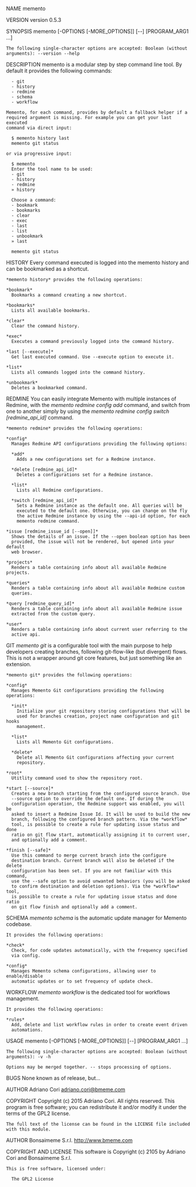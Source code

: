 NAME
    memento

VERSION
    version 0.5.3

SYNOPSIS
    memento [-OPTIONS [-MORE_OPTIONS]] [--] [PROGRAM_ARG1 ...]

    The following single-character options are accepted: Boolean (without
    arguments): --version --help

DESCRIPTION
    memento is a modular step by step command line tool. By default it
    provides the following commands:

      - git
      - history
      - redmine
      - schema
      - workflow

    Memento, for each command, provides by default a fallback helper if a
    required argument is missing. For example you can get your last executed
    command via direct input:

      $ memento history last
      memento git status

    or via progressive input:

      $ memento
      Enter the tool name to be used:
      - git
      - history
      - redmine
      » history

      Choose a command:
      - bookmark
      - bookmarks
      - clear
      - exec
      - last
      - list
      - unbookmark
      » last

      memento git status

HISTORY
    Every command executed is logged into the memento history and can be
    bookmarked as a shortcut.

    *memento history* provides the following operations:

    *bookmark*
      Bookmarks a command creating a new shortcut.

    *bookmarks*
      Lists all available bookmarks.

    *clear*
      Clear the command history.

    *exec*
      Executes a command previously logged into the command history.

    *last [--execute]*
      Get last executed command. Use --execute option to execute it.

    *list*
      Lists all commands logged into the command history.

    *unbookmark*
      Deletes a bookmarked command.

REDMINE
    You can easily integrate Memento with multiple instances of Redmine,
    with the *memento redmine config add* command, and switch from one to
    another simply by using the *memento redmine config switch
    [redmine_api_id]* command.

    *memento redmine* provides the following operations:

    *config*
      Manages Redmine API configurations providing the following options:

      *add*
        Adds a new configurations set for a Redmine instance.

      *delete [redmine_api_id]*
        Deletes a configurations set for a Redmine instance.

      *list*
        Lists all Redmine configurations.

      *switch [redmine_api_id]*
        Sets a Redmine instance as the default one. All queries will be
        executed to the default one. Otherwise, you can change on the fly
        the active Redmine instance by using the --api-id option, for each
        memento redmine command.

    *issue [redmine_issue_id [--open]]*
      Shows the details of an issue. If the --open boolean option has been
      provided, the issue will not be rendered, but opened into your default
      web browser.

    *projects*
      Renders a table containing info about all available Redmine projects.

    *queries*
      Renders a table containing info about all available Redmine custom
      queries.

    *query [redmine_query_id]*
      Renders a table containing info about all available Redmine issue
      extracted from the custom query.

    *user*
      Renders a table containing info about current user referring to the
      active api.

GIT
    *memento git* is a configurable tool with the main purpose to help
    developers creating branches, following git-flow-like (but divergent)
    flows. This is not a wrapper around git core features, but just
    something like an extension.

    *memento git* provides the following operations:

    *config*
      Manages Memento Git configurations providing the following operations:

      *init*
        Initialize your git repository storing configurations that will be
        used for branches creation, project name configuration and git hooks
        management.

      *list*
        Lists all Memento Git configurations.

      *delete*
        Delete all Memento Git configurations affecting your current
        repository.

    *root*
      Utitlity command used to show the repository root.

    *start [--source]*
      Creates a new branch starting from the configured source branch. Use
      --source option to override the default one. If during the
      configuration operation, the Redmine support was enabled, you will be
      asked to insert a Redmine Issue Id. It will be used to build the new
      branch, following the configured branch pattern. Via the *workflow*
      tool, is possible to create a rule for updating issue status and done
      ratio on git flow start, automatically assigning it to current user,
      and optionally add a comment.

    *finish [--safe]*
      Use this command to merge current branch into the configure
      destination branch. Current branch will also be deleted if the delete
      configuration has been set. If you are not familiar with this command,
      use the --safe option to avoid unwanted behaviors (you will be asked
      to confirm destination and deletion options). Via the *workflow* tool,
      is possible to create a rule for updating issue status and done ratio
      on git flow finish and optionally add a comment.

SCHEMA
    *memento schema* is the automatic update manager for Memento codebase.

    It provides the following operations:

    *check*
      Check, for code updates automatically, with the frequency specified
      via config.

    *config*
      Manages Memento schema configurations, allowing user to enable/disable
      automatic updates or to set frequency of update check.

WORKFLOW
    *memento workflow* is the dedicated tool for workflows management.

    It provides the following operations:

    *rules*
      Add, delete and list workflow rules in order to create event driven
      automations.

USAGE
    memento [-OPTIONS [-MORE_OPTIONS]] [--] [PROGRAM_ARG1 ...]

    The following single-character options are accepted: Boolean (without
    arguments): -v -h

    Options may be merged together. -- stops processing of options.

BUGS
    None known as of release, but...

AUTHOR
    Adriano Cori <adriano.cori@bmeme.com>

COPYRIGHT
    Copyright (c) 2015 Adriano Cori. All rights reserved. This program is
    free software; you can redistribute it and/or modify it under the terms
    of the GPL2 license.

    The full text of the license can be found in the LICENSE file included
    with this module.

AUTHOR
    Bonsaimeme S.r.l. <http://www.bmeme.com>

COPYRIGHT AND LICENSE
    This software is Copyright (c) 2105 by Adriano Cori and Bonsaimeme
    S.r.l.

    This is free software, licensed under:

      The GPL2 License

